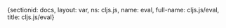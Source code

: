 {sectionid: docs, layout: var, ns: cljs.js, name: eval, full-name: cljs.js/eval, title: cljs.js/eval}
